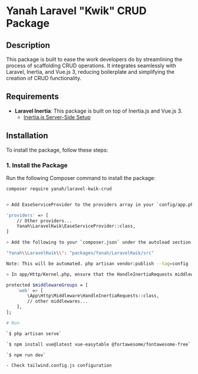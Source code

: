 # Yanah Laravel "Kwik" CRUD Package

## Description

This package is built to ease the work developers do by streamlining the process of scaffolding CRUD operations. It integrates seamlessly with Laravel, Inertia, and Vue.js 3, reducing boilerplate and simplifying the creation of CRUD functionality.

## Requirements

- **Laravel Inertia**: This package is built on top of Inertia.js and Vue.js 3.
  - [Inertia.js Server-Side Setup](https://inertiajs.com/server-side-setup)

## Installation

To install the package, follow these steps:

### 1. Install the Package

Run the following Composer command to install the package:

```bash
composer require yanah/laravel-kwik-crud


> Add EaseServiceProvider to the providers array in your `config/app.php`:

'providers' => [
    // Other providers...
    Yanah\LaravelKwik\EaseServiceProvider::class,
]

> Add the following to your `composer.json` under the autoload section:

"Yanah\\LaravelKwik\\": "packages/Yanah/LaravelKwik/src"

Note: This will be automated. php artisan vendor:publish --tag=config

> In app/Http/Kernel.php, ensure that the HandleInertiaRequests middleware 

protected $middlewareGroups = [
    'web' => [
        \App\Http\Middleware\HandleInertiaRequests::class,
        // other middlewares...
    ],
];

# Run

`$ php artisan serve`

`$ npm install vue@latest vue-easytable @fortawesome/fontawesome-free`

`$ npm run dev`

- Check tailwind.config.js configuration